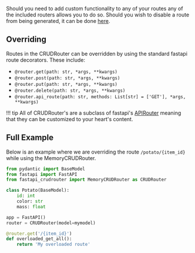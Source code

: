 Should you need to add custom functionality to any of your routes any of the included routers allows you to do so. 
Should you wish to disable a route from being generated, it can be done [here](../routing/#disabling-routes).

## Overriding
Routes in the CRUDRouter can be overridden by using the standard fastapi route decorators. These include:

 -  `@router.get(path: str, *args, **kwargs)`
 -  `@router.post(path: str, *args, **kwargs)`
 -  `@router.put(path: str, *args, **kwargs)`
 -  `@router.delete(path: str, *args, **kwargs)`
 -  `@router.api_route(path: str, methods: List[str] = ['GET'], *args, **kwargs)`

!!! tip
    All of CRUDRouter's are a subclass of fastapi's [APIRouter](https://fastapi.tiangolo.com/tutorial/bigger-applications/#apirouter)
    meaning that they can be customized to your heart's content.

## Full Example
Below is an example where we are overriding the route `/potato/{item_id}` while using the MemoryCRUDRouter.

```python
from pydantic import BaseModel
from fastapi import FastAPI
from fastapi_crudrouter import MemoryCRUDRouter as CRUDRouter

class Potato(BaseModel):
    id: int
    color: str
    mass: float

app = FastAPI()
router = CRUDRouter(model=mymodel)

@router.get('/{item_id}')
def overloaded_get_all():
    return 'My overloaded route'
```

